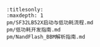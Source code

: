 ```{toctree}
:titlesonly:
:maxdepth: 1
pm/SF32LB52X启动与低功耗流程.md
pm/低功耗开发指南.md
pm/NandFlash_BBM解析指南.md
```